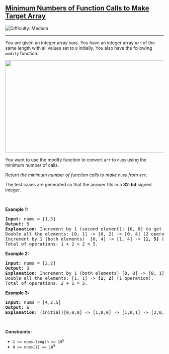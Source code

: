 <h2><a href="https://leetcode.com/problems/minimum-numbers-of-function-calls-to-make-target-array">Minimum Numbers of Function Calls to Make Target Array</a></h2> <img src='https://img.shields.io/badge/Difficulty-Medium-orange' alt='Difficulty: Medium' /><hr><p>You are given an integer array <code>nums</code>. You have an integer array <code>arr</code> of the same length with all values set to <code>0</code> initially. You also have the following <code>modify</code> function:</p>
<img alt="" src="https://assets.leetcode.com/uploads/2020/07/10/sample_2_1887.png" style="width: 573px; height: 294px;" />
<p>You want to use the modify function to convert <code>arr</code> to <code>nums</code> using the minimum number of calls.</p>

<p>Return <em>the minimum number of function calls to make </em><code>nums</code><em> from </em><code>arr</code>.</p>

<p>The test cases are generated so that the answer fits in a <strong>32-bit</strong> signed integer.</p>

<p>&nbsp;</p>
<p><strong class="example">Example 1:</strong></p>

<pre>
<strong>Input:</strong> nums = [1,5]
<strong>Output:</strong> 5
<strong>Explanation:</strong> Increment by 1 (second element): [0, 0] to get [0, 1] (1 operation).
Double all the elements: [0, 1] -&gt; [0, 2] -&gt; [0, 4] (2 operations).
Increment by 1 (both elements)  [0, 4] -&gt; [1, 4] -&gt; <strong>[1, 5]</strong> (2 operations).
Total of operations: 1 + 2 + 2 = 5.
</pre>

<p><strong class="example">Example 2:</strong></p>

<pre>
<strong>Input:</strong> nums = [2,2]
<strong>Output:</strong> 3
<strong>Explanation:</strong> Increment by 1 (both elements) [0, 0] -&gt; [0, 1] -&gt; [1, 1] (2 operations).
Double all the elements: [1, 1] -&gt; <strong>[2, 2]</strong> (1 operation).
Total of operations: 2 + 1 = 3.
</pre>

<p><strong class="example">Example 3:</strong></p>

<pre>
<strong>Input:</strong> nums = [4,2,5]
<strong>Output:</strong> 6
<strong>Explanation:</strong> (initial)[0,0,0] -&gt; [1,0,0] -&gt; [1,0,1] -&gt; [2,0,2] -&gt; [2,1,2] -&gt; [4,2,4] -&gt; <strong>[4,2,5]</strong>(nums).
</pre>

<p>&nbsp;</p>
<p><strong>Constraints:</strong></p>

<ul>
	<li><code>1 &lt;= nums.length &lt;= 10<sup>5</sup></code></li>
	<li><code>0 &lt;= nums[i] &lt;= 10<sup>9</sup></code></li>
</ul>
